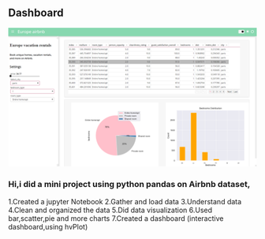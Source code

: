 ## Dashboard

![Dashboard](Dashboard.png)
 
### Hi,i did a mini project using python pandas on Airbnb dataset,
1.Created a jupyter Notebook
2.Gather and load data
3.Understand data
4.Clean and organized the data
5.Did data visualization
6.Used bar,scatter,pie and more charts 
7.Created a dashboard (interactive dashboard,using hvPlot)
